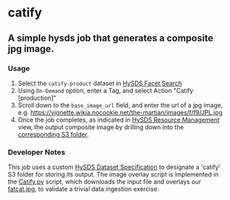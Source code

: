 # catify

## A simple hysds job that generates a composite jpg image.

### Usage

1. Select the `catify-product` dataset in [HySDS Facet Search](https://ec2-54-84-150-28.compute-1.amazonaws.com/search)
2. Using `On-Demand` option, enter a Tag, and select Action "Catify [production]"
3. Scroll down to the `base_image_url` field, and enter the url of a jpg image, e.g. https://vignette.wikia.nocookie.net/the-martian/images/f/f9/JPL.jpg
4. Once the job completes, as indicated in [HySDS Resource Management](https://ec2-54-86-171-31.compute-1.amazonaws.com/figaro) view, the output composite image by drilling down into the [corresponding S3 folder](https://s3.console.aws.amazon.com/s3/buckets/maapdev/products/catify/?region=us-east-1).

### Developer Notes

This job uses a custom [HySDS Dataset Specification](https://github.com/hysds/hysds-framework/wiki/Datasets) to designate a 'catify' S3 folder for storing its output. The image overlay script is implemented in the [Catify.py](Catify.py) script, which downloads the input file and overlays our [fatcat.jpg](fatcat.jpg), to validate a trivial data ingestion exercise. 
